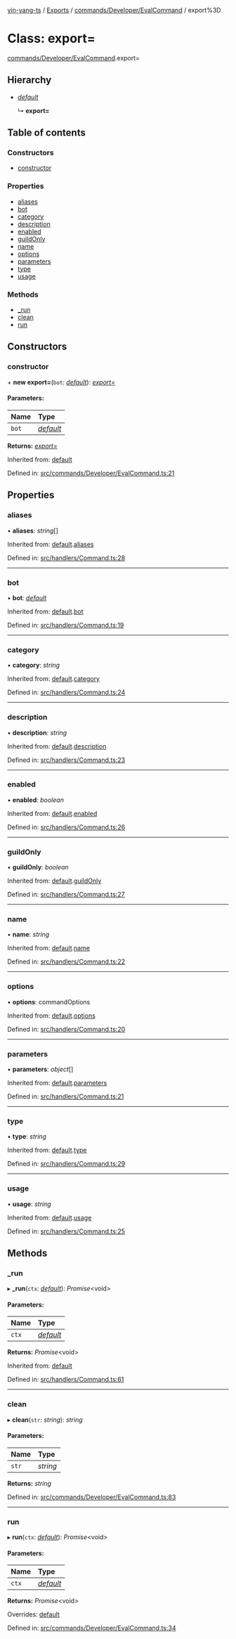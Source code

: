 [yin-yang-ts](../README.md) / [Exports](../modules.md) / [commands/Developer/EvalCommand](../modules/commands_developer_evalcommand.md) / export%3D

# Class: export=

[commands/Developer/EvalCommand](../modules/commands_developer_evalcommand.md).export=

## Hierarchy

* [*default*](handlers_command.default.md)

  ↳ **export=**

## Table of contents

### Constructors

- [constructor](commands_developer_evalcommand.export_.md#constructor)

### Properties

- [aliases](commands_developer_evalcommand.export_.md#aliases)
- [bot](commands_developer_evalcommand.export_.md#bot)
- [category](commands_developer_evalcommand.export_.md#category)
- [description](commands_developer_evalcommand.export_.md#description)
- [enabled](commands_developer_evalcommand.export_.md#enabled)
- [guildOnly](commands_developer_evalcommand.export_.md#guildonly)
- [name](commands_developer_evalcommand.export_.md#name)
- [options](commands_developer_evalcommand.export_.md#options)
- [parameters](commands_developer_evalcommand.export_.md#parameters)
- [type](commands_developer_evalcommand.export_.md#type)
- [usage](commands_developer_evalcommand.export_.md#usage)

### Methods

- [\_run](commands_developer_evalcommand.export_.md#_run)
- [clean](commands_developer_evalcommand.export_.md#clean)
- [run](commands_developer_evalcommand.export_.md#run)

## Constructors

### constructor

\+ **new export=**(`bot`: [*default*](client_botclient.default.md)): [*export=*](commands_developer_evalcommand.export_.md)

#### Parameters:

Name | Type |
:------ | :------ |
`bot` | [*default*](client_botclient.default.md) |

**Returns:** [*export=*](commands_developer_evalcommand.export_.md)

Inherited from: [default](handlers_command.default.md)

Defined in: [src/commands/Developer/EvalCommand.ts:21](https://github.com/DetroitWhiskey136/ying-yang-ts/blob/112e06c/src/commands/Developer/EvalCommand.ts#L21)

## Properties

### aliases

• **aliases**: *string*[]

Inherited from: [default](handlers_command.default.md).[aliases](handlers_command.default.md#aliases)

Defined in: [src/handlers/Command.ts:28](https://github.com/DetroitWhiskey136/ying-yang-ts/blob/112e06c/src/handlers/Command.ts#L28)

___

### bot

• **bot**: [*default*](client_botclient.default.md)

Inherited from: [default](handlers_command.default.md).[bot](handlers_command.default.md#bot)

Defined in: [src/handlers/Command.ts:19](https://github.com/DetroitWhiskey136/ying-yang-ts/blob/112e06c/src/handlers/Command.ts#L19)

___

### category

• **category**: *string*

Inherited from: [default](handlers_command.default.md).[category](handlers_command.default.md#category)

Defined in: [src/handlers/Command.ts:24](https://github.com/DetroitWhiskey136/ying-yang-ts/blob/112e06c/src/handlers/Command.ts#L24)

___

### description

• **description**: *string*

Inherited from: [default](handlers_command.default.md).[description](handlers_command.default.md#description)

Defined in: [src/handlers/Command.ts:23](https://github.com/DetroitWhiskey136/ying-yang-ts/blob/112e06c/src/handlers/Command.ts#L23)

___

### enabled

• **enabled**: *boolean*

Inherited from: [default](handlers_command.default.md).[enabled](handlers_command.default.md#enabled)

Defined in: [src/handlers/Command.ts:26](https://github.com/DetroitWhiskey136/ying-yang-ts/blob/112e06c/src/handlers/Command.ts#L26)

___

### guildOnly

• **guildOnly**: *boolean*

Inherited from: [default](handlers_command.default.md).[guildOnly](handlers_command.default.md#guildonly)

Defined in: [src/handlers/Command.ts:27](https://github.com/DetroitWhiskey136/ying-yang-ts/blob/112e06c/src/handlers/Command.ts#L27)

___

### name

• **name**: *string*

Inherited from: [default](handlers_command.default.md).[name](handlers_command.default.md#name)

Defined in: [src/handlers/Command.ts:22](https://github.com/DetroitWhiskey136/ying-yang-ts/blob/112e06c/src/handlers/Command.ts#L22)

___

### options

• **options**: commandOptions

Inherited from: [default](handlers_command.default.md).[options](handlers_command.default.md#options)

Defined in: [src/handlers/Command.ts:20](https://github.com/DetroitWhiskey136/ying-yang-ts/blob/112e06c/src/handlers/Command.ts#L20)

___

### parameters

• **parameters**: *object*[]

Inherited from: [default](handlers_command.default.md).[parameters](handlers_command.default.md#parameters)

Defined in: [src/handlers/Command.ts:21](https://github.com/DetroitWhiskey136/ying-yang-ts/blob/112e06c/src/handlers/Command.ts#L21)

___

### type

• **type**: *string*

Inherited from: [default](handlers_command.default.md).[type](handlers_command.default.md#type)

Defined in: [src/handlers/Command.ts:29](https://github.com/DetroitWhiskey136/ying-yang-ts/blob/112e06c/src/handlers/Command.ts#L29)

___

### usage

• **usage**: *string*

Inherited from: [default](handlers_command.default.md).[usage](handlers_command.default.md#usage)

Defined in: [src/handlers/Command.ts:25](https://github.com/DetroitWhiskey136/ying-yang-ts/blob/112e06c/src/handlers/Command.ts#L25)

## Methods

### \_run

▸ **_run**(`ctx`: [*default*](command_commandcontext.default.md)): *Promise*<void\>

#### Parameters:

Name | Type |
:------ | :------ |
`ctx` | [*default*](command_commandcontext.default.md) |

**Returns:** *Promise*<void\>

Inherited from: [default](handlers_command.default.md)

Defined in: [src/handlers/Command.ts:61](https://github.com/DetroitWhiskey136/ying-yang-ts/blob/112e06c/src/handlers/Command.ts#L61)

___

### clean

▸ **clean**(`str`: *string*): *string*

#### Parameters:

Name | Type |
:------ | :------ |
`str` | *string* |

**Returns:** *string*

Defined in: [src/commands/Developer/EvalCommand.ts:83](https://github.com/DetroitWhiskey136/ying-yang-ts/blob/112e06c/src/commands/Developer/EvalCommand.ts#L83)

___

### run

▸ **run**(`ctx`: [*default*](command_commandcontext.default.md)): *Promise*<void\>

#### Parameters:

Name | Type |
:------ | :------ |
`ctx` | [*default*](command_commandcontext.default.md) |

**Returns:** *Promise*<void\>

Overrides: [default](handlers_command.default.md)

Defined in: [src/commands/Developer/EvalCommand.ts:34](https://github.com/DetroitWhiskey136/ying-yang-ts/blob/112e06c/src/commands/Developer/EvalCommand.ts#L34)
